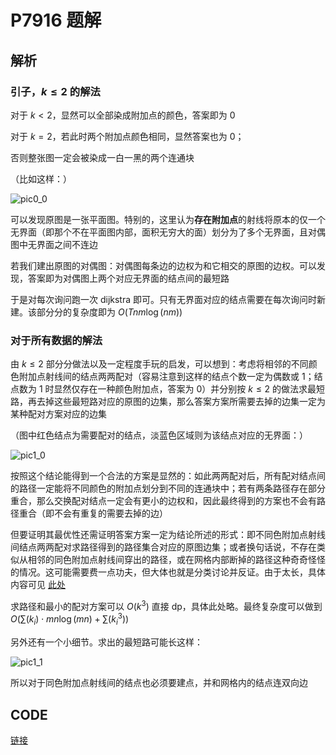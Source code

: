 # P7916 题解

## 解析

### 引子，$k\leq 2$ 的解法

对于 $k<2$，显然可以全部染成附加点的颜色，答案即为 $0$

对于 $k=2$，若此时两个附加点颜色相同，显然答案也为 $0$；

否则整张图一定会被染成一白一黑的两个连通块

（比如这样：）

![pic0_0](https://cdn.luogu.com.cn/upload/image_hosting/l04h3s8c.png)

可以发现原图是一张平面图。特别的，这里认为**存在附加点**的射线将原本的仅一个 无界面（即那个不在平面图内部，面积无穷大的面）划分为了多个无界面，且对偶图中无界面之间不连边

若我们建出原图的对偶图：对偶图每条边的边权为和它相交的原图的边权。可以发现，答案即为对偶图上两个对应无界面的结点间的最短路

于是对每次询问跑一次 dijkstra 即可。只有无界面对应的结点需要在每次询问时新建。该部分分的复杂度即为 $O(Tnm\log(nm))$

### 对于所有数据的解法

由 $k\leq 2$ 部分分做法以及一定程度手玩的启发，可以想到：考虑将相邻的不同颜色附加点射线间的结点两两配对（容易注意到这样的结点个数一定为偶数或 $1$；结点数为 $1$ 时显然仅存在一种颜色附加点，答案为 $0$）并分别按 $k\leq 2$ 的做法求最短路，再去掉这些最短路对应的原图的边集，那么答案方案所需要去掉的边集一定为某种配对方案对应的边集

（图中红色结点为需要配对的结点，淡蓝色区域则为该结点对应的无界面：）

![pic1_0](https://cdn.luogu.com.cn/upload/image_hosting/ece18ubh.png)

按照这个结论能得到一个合法的方案是显然的：如此两两配对后，所有配对结点间的路径一定能将不同颜色的附加点划分到不同的连通块中；若有两条路径存在部分重合，那么交换配对结点一定会有更小的边权和，因此最终得到的方案也不会有路径重合（即不会有重复的需要去掉的边）

但要证明其最优性还需证明答案方案一定为结论所述的形式：即不同色附加点射线间结点两两配对求路径得到的路径集合对应的原图边集；或者换句话说，不存在类似从相邻的同色附加点射线间穿出的路径，或在网格内部断掉的路径这种奇奇怪怪的情况。这可能需要费一点功夫，但大体也就是分类讨论并反证。由于太长，具体内容可见 [此处](https://www.luogu.com.cn/paste/cwnug74t)

求路径和最小的配对方案可以 $O(k^3)$ 直接 dp，具体此处略。最终复杂度可以做到 $O(\sum (k_i)\cdot mn\log(mn)+\sum (k_i^3))$

另外还有一个小细节。求出的最短路可能长这样：

![pic1_1](https://cdn.luogu.com.cn/upload/image_hosting/pvx3rxnr.png)

所以对于同色附加点射线间的结点也必须要建点，并和网格内的结点连双向边

## CODE

[链接](https://www.luogu.com.cn/paste/p2zvvb23)